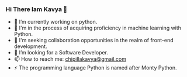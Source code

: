 ### Hi There Iam Kavya 👧



- 🔭 I’m currently working on python.
- 🚀 I'm in the process of acquiring proficiency in machine learning with Python.
- 👯 I'm seeking collaboration opportunities in the realm of front-end development.
- 🤔 I’m looking for a Software Developer.
- 📫 How to reach me: chipillakavya@gmail.com
- ⚡ The programming language Python is named after Monty Python.

